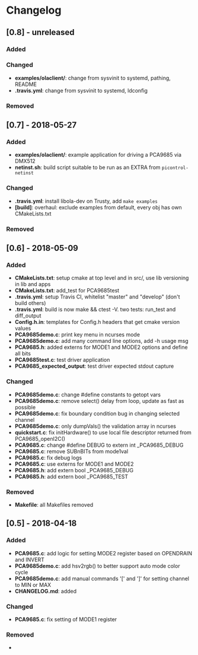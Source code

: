 # Changelog


## [0.8] - unreleased
### Added

### Changed
- **examples/olaclient/**: change from sysvinit to systemd, pathing, README
- **.travis.yml**: change from sysvinit to systemd, ldconfig

### Removed


## [0.7] - 2018-05-27
### Added
- **examples/olaclient/**: example application for driving a PCA9685 via DMX512
- **netinst.sh**: build script suitable to be run as an EXTRA from `picontrol-netinst`

### Changed
- **.travis.yml**: install libola-dev on Trusty, add `make examples`
- **[build]**: overhaul: exclude examples from default, every obj has own CMakeLists.txt

### Removed


## [0.6] - 2018-05-09
### Added
- **CMakeLists.txt**: setup cmake at top level and in src/, use lib versioning in lib and apps
- **CMakeLists.txt**: add_test for PCA9685test
- **.travis.yml**: setup Travis CI, whitelist "master" and "develop" (don't build others)
- **.travis.yml**: build is now make && ctest -V.  two tests: run_test and diff_output
- **Config.h.in**: templates for Config.h headers that get cmake version values
- **PCA9685demo.c**: print key menu in ncurses mode
- **PCA9685demo.c**: add many command line options, add -h usage msg
- **PCA9685.h**: added externs for MODE1 and MODE2 options and define all bits
- **PCA9685test.c**: test driver application
- **PCA9685_expected_output**: test driver expected stdout capture

### Changed
- **PCA9685demo.c**: change #define constants to getopt vars
- **PCA9685demo.c**: remove select() delay from loop, update as fast as possible
- **PCA9685demo.c**: fix boundary condition bug in changing selected channel
- **PCA9685demo.c**: only dumpVals() the validation array in ncurses
- **quickstart.c**: fix initHardware() to use local file descriptor returned from PCA9685_openI2C()
- **PCA9685.c**: change #define DEBUG to extern int \_PCA9685_DEBUG
- **PCA9685.c**: remove SUBnBITs from mode1val
- **PCA9685.c**: fix debug logs
- **PCA9685.c**: use externs for MODE1 and MODE2
- **PCA9685.h**: add extern bool \_PCA9685_DEBUG
- **PCA9685.h**: add extern bool \_PCA9685_TEST

### Removed
- **Makefile**: all Makefiles removed


## [0.5] - 2018-04-18
### Added
- **PCA9685.c**: add logic for setting MODE2 register based on OPENDRAIN and INVERT
- **PCA9685demo.c**: add hsv2rgb() to better support auto mode color cycle
- **PCA9685demo.c**: add manual commands '[' and ']' for setting channel to MIN or MAX
- **CHANGELOG.md**: added

### Changed
- **PCA9685.c**: fix setting of MODE1 register

### Removed
- 


